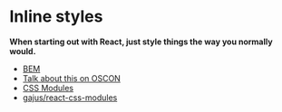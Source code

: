 # Inline styles

**When starting out with React, just style things the way you normally would.**

- [BEM](https://en.bem.info/)
- [Talk about this on OSCON](https://www.youtube.com/watch?v=VkTCL6Nqm6Y)
- [CSS Modules](http://glenmaddern.com/articles/css-modules)
- [gajus/react-css-modules](https://github.com/gajus/react-css-modules)